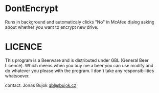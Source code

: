 # DontEncrypt
Runs in background and automaticaly clicks "No" in McAfee dialog asking about whether you want to encrypt new drive.

# LICENCE
This program is a Beerware and is distributed under GBL (General Beer Licence). Which meens when you buy me a beer you can use modify and do whatever you please with the program. I don't take any responsibilities whatsoever.

contact: Jonas Bujok gbl@bujok.cz
